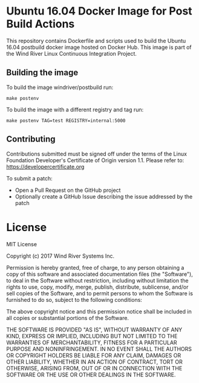 # Ubuntu 16.04 Docker Image for Post Build Actions

This repository contains Dockerfile and scripts used to build the
Ubuntu 16.04 postbuild docker image hosted on Docker Hub. This
image is part of the Wind River Linux Continuous Integration Project.

## Building the image

To build the image windriver/postbuild run:

    make postenv

To build the image with a different registry and tag run:

    make postenv TAG=test REGISTRY=internal:5000

## Contributing

Contributions submitted must be signed off under the terms of the Linux
Foundation Developer's Certificate of Origin version 1.1. Please refer to:
   https://developercertificate.org

To submit a patch:

- Open a Pull Request on the GitHub project
- Optionally create a GitHub Issue describing the issue addressed by the patch


# License

MIT License

Copyright (c) 2017 Wind River Systems Inc.

Permission is hereby granted, free of charge, to any person obtaining a copy
of this software and associated documentation files (the "Software"), to deal
in the Software without restriction, including without limitation the rights
to use, copy, modify, merge, publish, distribute, sublicense, and/or sell
copies of the Software, and to permit persons to whom the Software is
furnished to do so, subject to the following conditions:

The above copyright notice and this permission notice shall be included in all
copies or substantial portions of the Software.

THE SOFTWARE IS PROVIDED "AS IS", WITHOUT WARRANTY OF ANY KIND, EXPRESS OR
IMPLIED, INCLUDING BUT NOT LIMITED TO THE WARRANTIES OF MERCHANTABILITY,
FITNESS FOR A PARTICULAR PURPOSE AND NONINFRINGEMENT. IN NO EVENT SHALL THE
AUTHORS OR COPYRIGHT HOLDERS BE LIABLE FOR ANY CLAIM, DAMAGES OR OTHER
LIABILITY, WHETHER IN AN ACTION OF CONTRACT, TORT OR OTHERWISE, ARISING FROM,
OUT OF OR IN CONNECTION WITH THE SOFTWARE OR THE USE OR OTHER DEALINGS IN THE
SOFTWARE.
